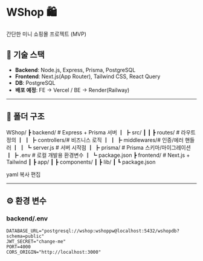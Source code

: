 # WShop 🛍️
간단한 미니 쇼핑몰 프로젝트 (MVP)

## 🚀 기술 스택
- **Backend**: Node.js, Express, Prisma, PostgreSQL
- **Frontend**: Next.js(App Router), Tailwind CSS, React Query
- **DB**: PostgreSQL
- **배포 예정**: FE → Vercel / BE → Render(Railway)

---

## 📂 폴더 구조
WShop/
┣ backend/ # Express + Prisma 서버
┃ ┣ src/
┃ ┃ ┣ routes/ # 라우트 정의
┃ ┃ ┣ controllers/# 비즈니스 로직
┃ ┃ ┣ middlewares/# 인증/에러 핸들러
┃ ┃ ┗ server.js # 서버 시작점
┃ ┣ prisma/ # Prisma 스키마/마이그레이션
┃ ┣ .env # 로컬 개발용 환경변수
┃ ┗ package.json
┣ frontend/ # Next.js + Tailwind
┃ ┣ app/
┃ ┣ components/
┃ ┣ lib/
┃ ┗ package.json

yaml
복사
편집

---

## ⚙️ 환경 변수

### backend/.env
```env
DATABASE_URL="postgresql://wshop:wshoppw@localhost:5432/wshopdb?schema=public"
JWT_SECRET="change-me"
PORT=4000
CORS_ORIGIN="http://localhost:3000"
